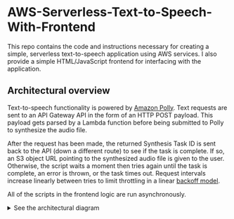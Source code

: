 # AWS-Serverless-Text-to-Speech-With-Frontend
This repo contains the code and instructions necessary for creating a simple, serverless text-to-speech application using AWS services. I also provide a simple HTML/JavaScript frontend for interfacing with the application.

## Architectural overview
Text-to-speech functionality is powered by [Amazon Polly](https://aws.amazon.com/polly/). Text requests are sent to an API Gateway API in the form of an HTTP POST payload. This payload gets parsed by a Lambda function before being submitted to Polly to synthesize the audio file.

After the request has been made, the returned Synthesis Task ID is sent back to the API (down a different route) to see if the task is complete. If so, an S3 object URL pointing to the synthesized audio file is given to the user. Otherwise, the script waits a moment then tries again until the task is complete, an error is thrown, or the task times out. Request intervals increase linearly between tries to limit throttling in a linear [backoff model](https://docs.aws.amazon.com/general/latest/gr/api-retries.html).

All of the scripts in the frontend logic are run asynchronously.

<details><Summary>See the architectural diagram</summary>
![Architectural diagram of this project](/Assets/Architectural-diagram.png)
</details>
